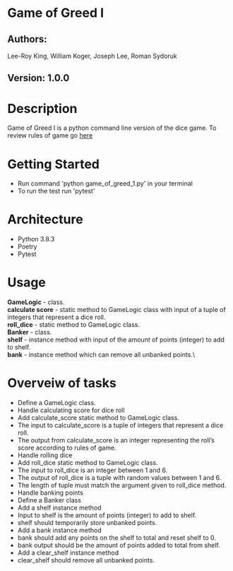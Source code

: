 # Game of Greed I

## **Authors:** 
Lee-Roy King, William Koger, Joseph Lee, Roman Sydoruk 
## **Version:** 1.0.0

# Description

Game of Greed I is a python command line version of the dice game. To review rules of game go [here](https://en.wikipedia.org/wiki/Dice_10000)

# Getting Started

* Run command 'python game_of_greed_1.py' in your terminal
* To run the test run 'pytest'

# Architecture

* Python 3.8.3
* Poetry
* Pytest

# Usage 
**GameLogic** - class.\
**calculate score** - static method to GameLogic class with input of a tuple of integers that represent a dice roll.\
**roll_dice** - static method to GameLogic class.\
**Banker** - class.\
**shelf** - instance method with input of the amount of points (integer) to add to shelf.\
**bank** - instance method which can remove all unbanked points.\



# Overveiw of tasks
* Define a GameLogic class.
* Handle calculating score for dice roll
* Add calculate_score static method to GameLogic class.
* The input to calculate_score is a tuple of integers that represent a dice roll.
* The output from calculate_score is an integer representing the roll’s score according to rules of game.
* Handle rolling dice
* Add roll_dice static method to GameLogic class.
* The input to roll_dice is an integer between 1 and 6.
* The output of roll_dice is a tuple with random values between 1 and 6.
* The length of tuple must match the argument given to roll_dice method.
* Handle banking points
* Define a Banker class
* Add a shelf instance method
* Input to shelf is the amount of points (integer) to add to shelf.
* shelf should temporarily store unbanked points.
* Add a bank instance method
* bank should add any points on the shelf to total and reset shelf to 0.
* bank output should be the amount of points added to total from shelf.
* Add a clear_shelf instance method
* clear_shelf should remove all unbanked points.
